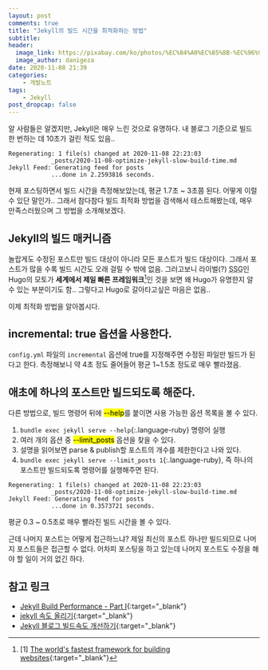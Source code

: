 ```yaml
---
layout: post
comments: true
title: "Jekyll의 빌드 시간을 최적화하는 방법"
subtitle:
header:
  image_link: https://pixabay.com/ko/photos/%EC%84%A0%EC%85%8B-%EC%96%91%EA%B7%80%EB%B9%84-%EB%B0%B1%EB%9D%BC%EC%9D%B4%ED%8A%B8-%EA%BD%83-174276/
  image_author: danigeza
date: 2020-11-08 21:39
categories:
    - 개발노트
tags:
    - Jekyll
post_dropcap: false
---
```


알 사람들은 알겠지만, Jekyll은 매우 느린 것으로 유명하다. 내 블로그 기준으로 빌드 한 번하는 데 10초가 걸린 적도 있음..

```
Regenerating: 1 file(s) changed at 2020-11-08 22:23:03
            _posts/2020-11-08-optimize-jekyll-slow-build-time.md
Jekyll Feed: Generating feed for posts
            ...done in 2.2593816 seconds.
```

현재 포스팅하면서 빌드 시간을 측정해보았는데, 평균 1.7초 ~ 3초쯤 된다. 어떻게 이럴 수 있단 말인가.. 그래서 참다참다 빌드 최적화 방법을 검색해서 테스트해봤는데, 매우 만족스러웠으며 그 방법을 소개해보겠다.

## Jekyll의 빌드 매커니즘

놀랍게도 수정된 포스트만 빌드 대상이 아니라 모든 포스트가 빌드 대상이다. 그래서 포스트가 많을 수록 빌드 시간도 오래 걸릴 수 밖에 없음. 그러고보니 라이벌(?) <abbr title="Static Site Generator">SSG</abbr>인 Hugo의 모토가 **세계에서 제일 빠른 프레임워크**[^1]인 것을 보면 왜 Hugo가 유명한지 알 수 있는 부분이기도 함.. 그렇다고 Hugo로 갈아타고싶은 마음은 없음..

이제 최적화 방법을 알아봅시다.

## incremental: true 옵션을 사용한다.

```config.yml``` 파일의 ```incremental``` 옵션에 true를 지정해주면 수정된 파일만 빌드가 된다고 한다. 측정해보니 약 4초 정도 줄어들어 평균 1~1.5초 정도로 매우 빨라졌음.

## 애초에 하나의 포스트만 빌드되도록 해준다.

다른 방법으로, 빌드 명령어 뒤에 <mark>--help</mark>를 붙이면 사용 가능한 옵션 목록을 볼 수 있다.

1. ```bundle exec jekyll serve --help```{:.language-ruby} 명령어 실행
2. 여러 개의 옵션 중 <mark>--limit_posts</mark> 옵션을 찾을 수 있다.
3. 설명을 읽어보면 parse &amp; publish할 포스트의 개수를 제한한다고 나와 있다.
4. ```bundle exec jekyll serve --limit_posts 1```{:.language-ruby}, 즉 하나의 포스트만 빌드되도록 명령어를 실행해주면 된다.

```
Regenerating: 1 file(s) changed at 2020-11-08 22:23:03
            _posts/2020-11-08-optimize-jekyll-slow-build-time.md
Jekyll Feed: Generating feed for posts
            ...done in 0.3573721 seconds.
```

평균 0.3 ~ 0.5초로 매우 빨라진 빌드 시간을 볼 수 있다.

근데 나머지 포스트는 어떻게 접근하느냐? 제일 최신의 포스트 하나만 빌드되므로 나머지 포스트들은 접근할 수 없다. 어차피 포스팅을 하고 있는데 나머지 포스트도 수정을 해야 할 일이 거의 없긴 하다.

## 참고 링크
- [Jekyll Build Performance - Part I](https://www.sauru.so/blog/jekyll-build-performance-part1/){:target="_blank"}
- [jekyll 속도 올리기](https://jeongukjae.github.io/posts/1jekyll-%EC%86%8D%EB%8F%84-%EC%98%AC%EB%A6%AC%EA%B8%B0/){:target="_blank"}
- [Jekyll 블로그 빌드속도 개선하기](https://yangeok.github.io/blog/2019/05/21/jekyll-caching.html){:target="_blank"}

[^1]: [1] [The world's fastest framework for building websites](https://gohugo.io/){:target="_blank"}